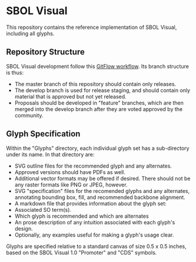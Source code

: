 # SBOL Visual

This repository contains the reference implementation of SBOL Visual, including all glyphs.

## Repository Structure

SBOL Visual development follow this [GitFlow workflow](https://datasift.github.io/gitflow/IntroducingGitFlow.html).
Its branch structure is thus:

* The master branch of this repository should contain only releases.
* The develop branch is used for release staging, and should contain only material that is approved but not yet released.
* Proposals should be developed in "feature" branches, which are then merged into the develop branch after they are voted approved by the community.

## Glyph Specification

Within the "Glyphs" directory, each individual glyph set has a sub-directory under its name.  In that directory are:

- SVG outline files for the recommended glyph and any alternates.
 - Approved versions should have PDFs as well.  
 - Additional vector formats may be offered if desired. There should not be any raster formats like PNG or JPEG, however.
- SVG "specification" files for the recomended glyphs and any alternates, annotating bounding box, fill, and recommended backbone alignment.
- A markdown file that provides information about the glyph set:
 - Associated SO term(s).
 - Which glyph is recommended and which are alternates
 - An prose description of any intuition associated with each glyph's design.
- Optionally, any examples useful for making a glyph's usage clear.

Glyphs are specified relative to a standard canvas of size 0.5 x 0.5 inches, based on the SBOL Visual 1.0 "Promoter" and "CDS" symbols.
